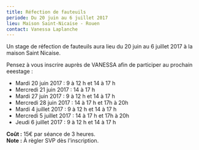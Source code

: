 ```yaml
---
title: Réfection de fauteuils
periode: Du 20 juin au 6 juillet 2017
lieu: Maison Saint-Nicaise - Rouen
contact: Vanessa Laplanche
---
```

Un stage de réfection de fauteuils aura lieu du 20 juin au 6 juillet 2017 à la maison Saint Nicaise.

Pensez à vous inscrire auprès de VANESSA afin de participer au prochain eeestage :

* Mardi 20 juin 2017 : 9 à 12 h et 14 à 17 h
* Mercredi 21 juin 2017 : 14 à 17 h
* Mardi 27 juin 2017 : 9 à 12 h et 14 à 17 h
* Mercredi 28 juin 2017 : 14 à 17 h et 17h à 20h
* Mardi 4 juillet 2017 : 9 à 12 h et 14 à 17 h
* Mercredi 5 juillet 2017 : 14 à 17 h et 17h à 20h
* Jeudi 6 juillet 2017 : 9 à 12 h et 14 à 17 h

**Coût :** 15€ par séance de 3 heures.\
**Note :**  À règler SVP dès l'inscription.
